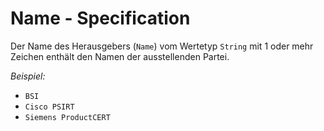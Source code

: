 # Name - Specification

Der Name des Herausgebers (`Name`) vom Wertetyp `String` mit 1 oder mehr Zeichen enthält den Namen der ausstellenden Partei.

*Beispiel:*

* `BSI`
* `Cisco PSIRT`
* `Siemens ProductCERT`
